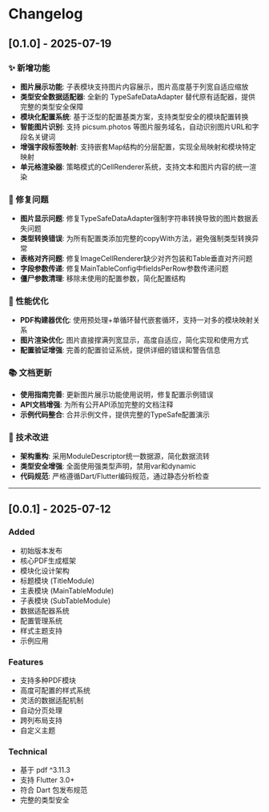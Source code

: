 # Changelog

## [0.1.0] - 2025-07-19

### ✨ 新增功能
- **图片展示功能**: 子表模块支持图片内容展示，图片高度基于列宽自适应缩放
- **类型安全数据适配器**: 全新的 TypeSafeDataAdapter 替代原有适配器，提供完整的类型安全保障
- **模块化配置系统**: 基于泛型的配置基类方案，支持类型安全的模块配置转换
- **智能图片识别**: 支持 picsum.photos 等图片服务域名，自动识别图片URL和字段名关键词
- **增强字段标签映射**: 支持嵌套Map结构的分层配置，实现全局映射和模块特定映射
- **单元格渲染器**: 策略模式的CellRenderer系统，支持文本和图片内容的统一渲染

### 🐛 修复问题
- **图片显示问题**: 修复TypeSafeDataAdapter强制字符串转换导致的图片数据丢失问题
- **类型转换错误**: 为所有配置类添加完整的copyWith方法，避免强制类型转换异常
- **表格对齐问题**: 修复ImageCellRenderer缺少对齐包装和Table垂直对齐问题
- **字段参数传递**: 修复MainTableConfig中fieldsPerRow参数传递问题
- **僵尸参数清理**: 移除未使用的配置参数，简化配置结构

### 🚀 性能优化
- **PDF构建器优化**: 使用预处理+单循环替代嵌套循环，支持一对多的模块映射关系
- **图片渲染优化**: 图片直接撑满列宽显示，高度自适应，简化实现和使用方式
- **配置验证增强**: 完善的配置验证系统，提供详细的错误和警告信息

### 📚 文档更新
- **使用指南完善**: 更新图片展示功能使用说明，修复配置示例错误
- **API文档增强**: 为所有公开API添加完整的文档注释
- **示例代码整合**: 合并示例文件，提供完整的TypeSafe配置演示

### 🔧 技术改进
- **架构重构**: 采用ModuleDescriptor统一数据源，简化数据流转
- **类型安全增强**: 全面使用强类型声明，禁用var和dynamic
- **代码规范**: 严格遵循Dart/Flutter编码规范，通过静态分析检查

---

## [0.0.1] - 2025-07-12

### Added
- 初始版本发布
- 核心PDF生成框架
- 模块化设计架构
- 标题模块 (TitleModule)
- 主表模块 (MainTableModule)
- 子表模块 (SubTableModule)
- 数据适配器系统
- 配置管理系统
- 样式主题支持
- 示例应用

### Features
- 支持多种PDF模块
- 高度可配置的样式系统
- 灵活的数据适配机制
- 自动分页处理
- 跨列布局支持
- 自定义主题

### Technical
- 基于 pdf ^3.11.3
- 支持 Flutter 3.0+
- 符合 Dart 包发布规范
- 完整的类型安全
